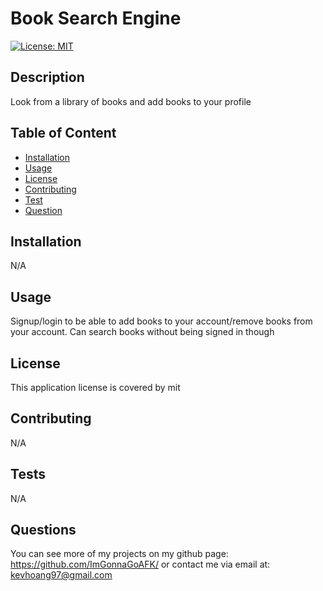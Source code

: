 # Book Search Engine

[![License: MIT](https://img.shields.io/badge/License-MIT-yellow.svg)](https://opensource.org/licenses/MIT)
## Description
Look from a library of books and add books to your profile

## Table of Content
- [Installation](#installation)
- [Usage](#usage)
- [License](#license)
- [Contributing](#contributing)
- [Test](#tests)
- [Question](#questions)

## Installation
N/A

## Usage
Signup/login to be able to add books to your account/remove books from your account. Can search books without being signed in though

## License
This application license is covered by mit

## Contributing
N/A

## Tests
N/A

## Questions
You can see more of my projects on my github page: https://github.com/ImGonnaGoAFK/
or contact me via email at: kevhoang97@gmail.com
